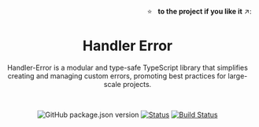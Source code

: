 <br /><!-- markdownlint-disable-line -->

<p align="right">
  ⭐ &nbsp;&nbsp;<strong>to the project if you like it</strong> ↗️:
</p>

<p align="center">

  <h1 align="center">Handler Error</h1>
  <div align="center">Handler-Error is a modular and type-safe TypeScript library that simplifies creating and managing custom errors, promoting best practices for large-scale projects.</div>
</p>

<br/>

<div align="center">

<!-- markdownlint-disable MD042 -->

![GitHub package.json version](https://img.shields.io/github/package-json/v/fvena/handler-error)
[![Status](https://img.shields.io/badge/status-active-success.svg)]()
[![Build Status](https://github.com/fvena/handler-error/workflows/CI%2FCD/badge.svg)]()

<!-- markdownlint-enable MD042 -->

</div>
